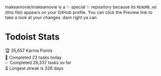 makeamovie/makeamovie is a ✨ special ✨ repository because its `README.md` (this file) appears on your GitHub profile.
You can click the Preview link to take a look at your changes. darn right ya can

# Todoist Stats

<!-- TODO-IST:START -->
🏆  35,657 Karma Points           
🌸  Completed 23 tasks today           
✅  Completed 26,337 tasks so far           
⏳  Longest streak is 328 days
<!-- TODO-IST:END -->